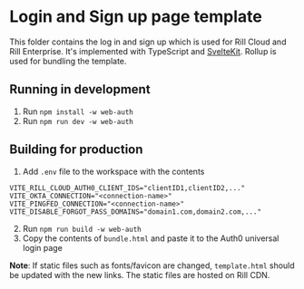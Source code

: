 # Login and Sign up page template

This folder contains the log in and sign up which is used for Rill Cloud and Rill Enterprise. It's implemented with TypeScript and [SvelteKit](https://kit.svelte.dev). Rollup is used for bundling the template.

## Running in development

1. Run `npm install -w web-auth`
2. Run `npm run dev -w web-auth`


## Building for production


1. Add `.env` file to the workspace with the contents

```
VITE_RILL_CLOUD_AUTH0_CLIENT_IDS="clientID1,clientID2,..."
VITE_OKTA_CONNECTION="<connection-name>"
VITE_PINGFED_CONNECTION="<connection-name>"
VITE_DISABLE_FORGOT_PASS_DOMAINS="domain1.com,domain2.com,..."
```
2. Run `npm run build -w web-auth`
3. Copy the contents of `bundle.html` and paste it to the Auth0 universal login page


**Note**: If static files such as fonts/favicon are changed, `template.html` should be updated with the new links. The static files are hosted on Rill CDN.
